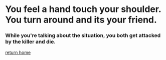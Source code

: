 # You feel a hand touch your shoulder. You turn around and its your friend.  
### While you're talking about the situation, you both get attacked by the killer and die. 

[return home](../sense-danger2.md)
